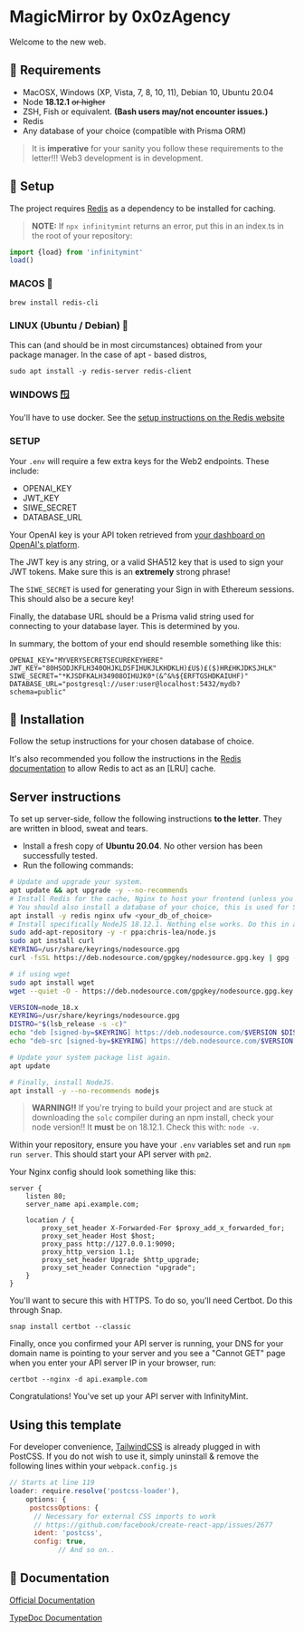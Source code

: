# MagicMirror by 0x0zAgency

Welcome to the new web.

## 🗿 Requirements

- MacOSX, Windows (XP, Vista, 7, 8, 10, 11), Debian 10, Ubuntu 20.04
- Node **18.12.1** ~~or higher~~
- ZSH, Fish or equivalent. **(Bash users may/not encounter issues.)**
- Redis
- Any database of your choice (compatible with Prisma ORM)

> It is __imperative__ for your sanity you follow these requirements to the letter!!!
> Web3 development is in development.

## 🗿 Setup

The project requires [Redis](<https://redis.io>) as a dependency to be installed for caching.

> __NOTE:__ If `npx infinitymint` returns an error, put this in an index.ts in the root of your repository:

```js
import {load} from 'infinitymint'
load()
```

### MACOS 🍎

`brew install redis-cli`

### LINUX (Ubuntu / Debian) 🐧

This can (and should be in most circumstances) obtained from your package manager.
In the case of apt - based distros,

`sudo apt install -y redis-server redis-client`

### WINDOWS 🪟

You'll have to use docker. See the [setup instructions on the Redis website](<https://redis.io/download/#redis-downloads>)

### SETUP

Your `.env` will require a few extra keys for the Web2 endpoints.
These include:

- OPENAI_KEY
- JWT_KEY
- SIWE_SECRET
- DATABASE_URL

Your OpenAI key is your API token retrieved from [your dashboard on OpenAI's platform](<https://platform.openai.com>).

The JWT key is any string, or a valid SHA512 key that is used to sign your JWT tokens. Make sure this is an __extremely__ strong phrase!

The `SIWE_SECRET` is used for generating your Sign in with Ethereum sessions. This should also be a secure key!

Finally, the database URL should be a Prisma valid string used for connecting to your database layer. This is determined by you.

In summary, the bottom of your end should resemble something like this:

```dotenv
OPENAI_KEY="MYVERYSECRETSECUREKEYHERE"
JWT_KEY="80HSODJKFLH340OHJKLDSFIHUKJLKHDKLH)£U$)£($)HR£HKJDKSJHLK"
SIWE_SECRET="*KJSDFKALH34908OIHUJK0*(&^&%${ERFTGSHDKAIUHF)"
DATABASE_URL="postgresql://user:user@localhost:5432/mydb?schema=public"
```

## 🗿 Installation

Follow the setup instructions for your chosen database of choice.

It's also recommended you follow the instructions in the [Redis documentation](<https://redis.io/docs/management/config/>) to allow Redis to act as an [LRU] cache.

## Server instructions

To set up server-side, follow the following instructions __to the letter__. They are written in blood, sweat and tears.

- Install a fresh copy of __Ubuntu 20.04__. No other version has been successfully tested.
- Run the following commands:

```bash
# Update and upgrade your system.
apt update && apt upgrade -y --no-recommends
# Install Redis for the cache, Nginx to host your frontend (unless you're hosting it in another manner.)
# You should also install a database of your choice, this is used for SIWE authentication sessions for the *FakeRegistry* contracts feature.
apt install -y redis nginx ufw <your_db_of_choice>
# Install specifically NodeJS 18.12.1. Nothing else works. Do this in any manner you please.
sudo add-apt-repository -y -r ppa:chris-lea/node.js
sudo apt install curl
KEYRING=/usr/share/keyrings/nodesource.gpg
curl -fsSL https://deb.nodesource.com/gpgkey/nodesource.gpg.key | gpg --dearmor | sudo tee "$KEYRING" >/dev/null

# if using wget
sudo apt install wget
wget --quiet -O - https://deb.nodesource.com/gpgkey/nodesource.gpg.key | gpg --dearmor | sudo tee "$KEYRING" >/dev/null

VERSION=node_18.x
KEYRING=/usr/share/keyrings/nodesource.gpg
DISTRO="$(lsb_release -s -c)"
echo "deb [signed-by=$KEYRING] https://deb.nodesource.com/$VERSION $DISTRO main" | tee /etc/apt/sources.list.d/nodesource.list
echo "deb-src [signed-by=$KEYRING] https://deb.nodesource.com/$VERSION $DISTRO main" | tee -a /etc/apt/sources.list.d/nodesource.list

# Update your system package list again.
apt update

# Finally, install NodeJS.
apt install -y --no-recommends nodejs

```


> __WARNING!!__ If you're trying to build your project and are stuck at downloading the `solc` compiler during an npm install, check your node version!! It __must__ be on 18.12.1.
Check this with: `node -v`.

Within your repository, ensure you have your `.env` variables set and run `npm run server`.
This should start your API server with `pm2`.

Your Nginx config should look something like this:

```nginx
server {
    listen 80;
    server_name api.example.com;

    location / {
        proxy_set_header X-Forwarded-For $proxy_add_x_forwarded_for;
        proxy_set_header Host $host;
        proxy_pass http://127.0.0.1:9090;
        proxy_http_version 1.1;
        proxy_set_header Upgrade $http_upgrade;
        proxy_set_header Connection "upgrade";
    }
}
```

You'll want to secure this with HTTPS. To do so, you'll need Certbot.
Do this through Snap.

`snap install certbot --classic`

Finally, once you confirmed your API server is running, your DNS for your domain name is pointing to your server and you see a "Cannot GET" page when you enter your API server IP in your browser, run:

`certbot --nginx -d api.example.com`

Congratulations! You've set up your API server with InfinityMint.

## Using this template

For developer convenience, [TailwindCSS](<https://tailwindcss.com>) is already plugged in with PostCSS.
If you do not wish to use it, simply uninstall & remove the following lines within your `webpack.config.js`

```js
// Starts at line 119
loader: require.resolve('postcss-loader'),
    options: {
     postcssOptions: {
      // Necessary for external CSS imports to work
      // https://github.com/facebook/create-react-app/issues/2677
      ident: 'postcss',
      config: true,
			// And so on..
```

## 🗿 Documentation

[Official Documentation](https://docs.infinitymint.app)

[TypeDoc Documentation](https://typedoc.org/)
